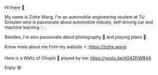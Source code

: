 Hi there 👋

My name is Zizhe Wang, I'm an automobile engineering student at TU Dresden who is passionate about automobile industy, self-driving car and machine learning ✨.

Besides, I'm also passionate about photography 📸 and playing piano 🎹.

Know more about me from my website ⚡: https://zizhe.wang

Here is a Waltz of Chopin 🎵 played by me: https://youtu.be/jtG4ZFiW844

Enjoy 😄

<!--
**wangzizhe/wangzizhe** is a ✨ _special_ ✨ repository because its `README.md` (this file) appears on your GitHub profile.

Here are some ideas to get you started:

- 🔭 I’m currently working on ...
- 🌱 I’m currently learning ...
- 👯 I’m looking to collaborate on ...
- 🤔 I’m looking for help with ...
- 💬 Ask me about ...
- 📫 How to reach me: ...
- 😄 Pronouns: ...
- ⚡ Fun fact: ...
-->
